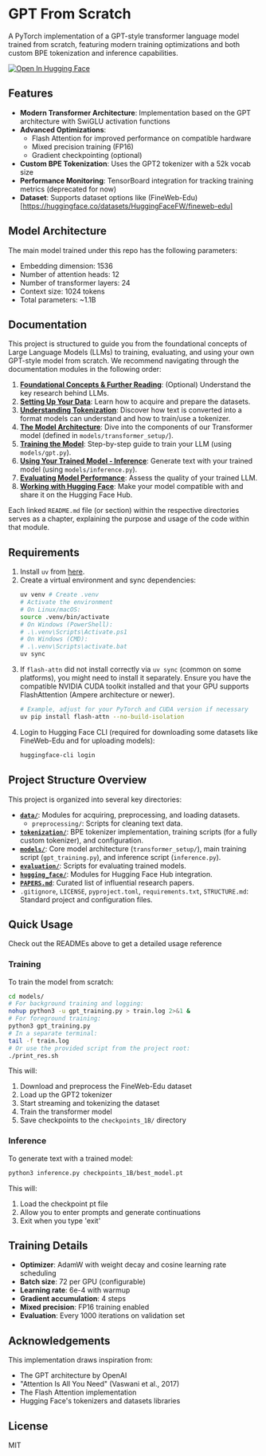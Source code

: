 # GPT From Scratch

A PyTorch implementation of a GPT-style transformer language model trained from scratch, featuring modern training optimizations and both custom BPE tokenization and inference capabilities.

[![Open In Hugging Face](https://img.shields.io/badge/Hugging%20Face-Model-yellow)](https://huggingface.co/purelyunfunctionalai/gibberishgpt)

## Features

- **Modern Transformer Architecture**: Implementation based on the GPT architecture with SwiGLU activation functions
- **Advanced Optimizations**:
  - Flash Attention for improved performance on compatible hardware
  - Mixed precision training (FP16)
  - Gradient checkpointing (optional)
- **Custom BPE Tokenization**: Uses the GPT2 tokenizer with a 52k vocab size
- **Performance Monitoring**: TensorBoard integration for tracking training metrics (deprecated for now)
- **Dataset**: Supports dataset options like (FineWeb-Edu)[https://huggingface.co/datasets/HuggingFaceFW/fineweb-edu]

## Model Architecture
The main model trained under this repo has the following parameters:
- Embedding dimension: 1536
- Number of attention heads: 12
- Number of transformer layers: 24
- Context size: 1024 tokens
- Total parameters: ~1.1B

## Documentation
This project is structured to guide you from the foundational concepts of Large Language Models (LLMs) to training, evaluating, and using your own GPT-style model from scratch. We recommend navigating through the documentation modules in the following order:

1.  **[Foundational Concepts & Further Reading](./PAPERS.md)**: (Optional) Understand the key research behind LLMs.
2.  **[Setting Up Your Data](./data/README.md)**: Learn how to acquire and prepare the datasets.
3.  **[Understanding Tokenization](./tokenization/README.md)**: Discover how text is converted into a format models can understand and how to train/use a tokenizer.
4.  **[The Model Architecture](./models/README.md)**: Dive into the components of our Transformer model (defined in `models/transformer_setup/`).
5.  **[Training the Model](./models/README.md#training-the-model)**: Step-by-step guide to train your LLM (using `models/gpt.py`).
6.  **[Using Your Trained Model - Inference](./models/README.md#inference)**: Generate text with your trained model (using `models/inference.py`).
7.  **[Evaluating Model Performance](./evaluation/README.md)**: Assess the quality of your trained LLM.
8.  **[Working with Hugging Face](./hugging_face/README.md)**: Make your model compatible with and share it on the Hugging Face Hub.

Each linked `README.md` file (or section) within the respective directories serves as a chapter, explaining the purpose and usage of the code within that module.

## Requirements

1.  Install `uv` from [here](https://docs.astral.sh/uv/getting-started/installation/).
2.  Create a virtual environment and sync dependencies:
    ```bash
    uv venv # Create .venv
    # Activate the environment
    # On Linux/macOS:
    source .venv/bin/activate
    # On Windows (PowerShell):
    # .\.venv\Scripts\Activate.ps1
    # On Windows (CMD):
    # .\.venv\Scripts\activate.bat
    uv sync
    ```
3.  If `flash-attn` did not install correctly via `uv sync` (common on some platforms), you might need to install it separately. Ensure you have the compatible NVIDIA CUDA toolkit installed and that your GPU supports FlashAttention (Ampere architecture or newer).
    ```bash
    # Example, adjust for your PyTorch and CUDA version if necessary
    uv pip install flash-attn --no-build-isolation
    ```
4.  Login to Hugging Face CLI (required for downloading some datasets like FineWeb-Edu and for uploading models):
    ```bash
    huggingface-cli login
    ```

## Project Structure Overview

This project is organized into several key directories:

-   **[`data/`](./data/README.md)**: Modules for acquiring, preprocessing, and loading datasets.
    -   `preprocessing/`: Scripts for cleaning text data.
-   **[`tokenization/`](./tokenization/README.md)**: BPE tokenizer implementation, training scripts (for a fully custom tokenizer), and configuration.
-   **[`models/`](./models/README.md)**: Core model architecture (`transformer_setup/`), main training script (`gpt_training.py`), and inference script (`inference.py`).
-   **[`evaluation/`](./evaluation/README.md)**: Scripts for evaluating trained models.
-   **[`hugging_face/`](./hugging_face/README.md)**: Modules for Hugging Face Hub integration.
-   **[`PAPERS.md`](./PAPERS.md)**: Curated list of influential research papers.
-   `.gitignore`, `LICENSE`, `pyproject.toml`, `requirements.txt`, `STRUCTURE.md`: Standard project and configuration files.


## Quick Usage
Check out the READMEs above to get a detailed usage reference 

### Training

To train the model from scratch:

```bash
cd models/
# For background training and logging:
nohup python3 -u gpt_training.py > train.log 2>&1 &
# For foreground training:
python3 gpt_training.py
# In a separate terminal:
tail -f train.log
# Or use the provided script from the project root:
./print_res.sh
```

This will:
1. Download and preprocess the FineWeb-Edu dataset
2. Load up the GPT2 tokenizer
3. Start streaming and tokenizing the dataset
4. Train the transformer model
5. Save checkpoints to the `checkpoints_1B/` directory

### Inference

To generate text with a trained model:

```bash
python3 inference.py checkpoints_1B/best_model.pt
```

This will:
1. Load the checkpoint pt file
2. Allow you to enter prompts and generate continuations
3. Exit when you type 'exit'

## Training Details

- **Optimizer**: AdamW with weight decay and cosine learning rate scheduling
- **Batch size**: 72 per GPU (configurable)
- **Learning rate**: 6e-4 with warmup
- **Gradient accumulation**: 4 steps
- **Mixed precision**: FP16 training enabled
- **Evaluation**: Every 1000 iterations on validation set

## Acknowledgements

This implementation draws inspiration from:
- The GPT architecture by OpenAI
- "Attention Is All You Need" (Vaswani et al., 2017)
- The Flash Attention implementation
- Hugging Face's tokenizers and datasets libraries

## License

MIT